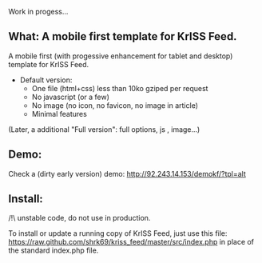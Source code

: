 Work in progess...

What: A mobile first template for KrISS Feed.
---
A mobile first (with progessive enhancement for tablet and desktop) template for KrISS Feed.


- Default version:
  - One file (html+css) less than 10ko gziped per request
  - No javascript (or a few)
  - No image (no icon, no favicon, no image in article)
  - Minimal features

(Later, a additional "Full version": full options, js , image...)


Demo:
-----
Check a (dirty early version) demo: http://92.243.14.153/demokf/?tpl=alt

Install:
-------
/!\ unstable code, do not use in production.

To install or update a running copy of KrISS Feed, just use this file:
https://raw.github.com/shrk69/kriss_feed/master/src/index.php in place of the standard index.php file.
